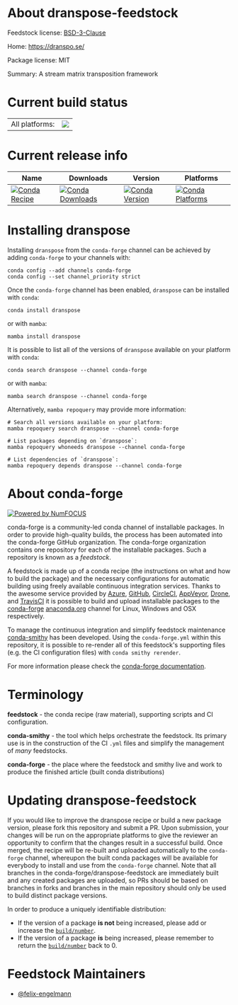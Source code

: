 About dranspose-feedstock
=========================

Feedstock license: [BSD-3-Clause](https://github.com/conda-forge/dranspose-feedstock/blob/main/LICENSE.txt)

Home: https://dranspo.se/

Package license: MIT

Summary: A stream matrix transposition framework

Current build status
====================


<table><tr><td>All platforms:</td>
    <td>
      <a href="https://dev.azure.com/conda-forge/feedstock-builds/_build/latest?definitionId=25588&branchName=main">
        <img src="https://dev.azure.com/conda-forge/feedstock-builds/_apis/build/status/dranspose-feedstock?branchName=main">
      </a>
    </td>
  </tr>
</table>

Current release info
====================

| Name | Downloads | Version | Platforms |
| --- | --- | --- | --- |
| [![Conda Recipe](https://img.shields.io/badge/recipe-dranspose-green.svg)](https://anaconda.org/conda-forge/dranspose) | [![Conda Downloads](https://img.shields.io/conda/dn/conda-forge/dranspose.svg)](https://anaconda.org/conda-forge/dranspose) | [![Conda Version](https://img.shields.io/conda/vn/conda-forge/dranspose.svg)](https://anaconda.org/conda-forge/dranspose) | [![Conda Platforms](https://img.shields.io/conda/pn/conda-forge/dranspose.svg)](https://anaconda.org/conda-forge/dranspose) |

Installing dranspose
====================

Installing `dranspose` from the `conda-forge` channel can be achieved by adding `conda-forge` to your channels with:

```
conda config --add channels conda-forge
conda config --set channel_priority strict
```

Once the `conda-forge` channel has been enabled, `dranspose` can be installed with `conda`:

```
conda install dranspose
```

or with `mamba`:

```
mamba install dranspose
```

It is possible to list all of the versions of `dranspose` available on your platform with `conda`:

```
conda search dranspose --channel conda-forge
```

or with `mamba`:

```
mamba search dranspose --channel conda-forge
```

Alternatively, `mamba repoquery` may provide more information:

```
# Search all versions available on your platform:
mamba repoquery search dranspose --channel conda-forge

# List packages depending on `dranspose`:
mamba repoquery whoneeds dranspose --channel conda-forge

# List dependencies of `dranspose`:
mamba repoquery depends dranspose --channel conda-forge
```


About conda-forge
=================

[![Powered by
NumFOCUS](https://img.shields.io/badge/powered%20by-NumFOCUS-orange.svg?style=flat&colorA=E1523D&colorB=007D8A)](https://numfocus.org)

conda-forge is a community-led conda channel of installable packages.
In order to provide high-quality builds, the process has been automated into the
conda-forge GitHub organization. The conda-forge organization contains one repository
for each of the installable packages. Such a repository is known as a *feedstock*.

A feedstock is made up of a conda recipe (the instructions on what and how to build
the package) and the necessary configurations for automatic building using freely
available continuous integration services. Thanks to the awesome service provided by
[Azure](https://azure.microsoft.com/en-us/services/devops/), [GitHub](https://github.com/),
[CircleCI](https://circleci.com/), [AppVeyor](https://www.appveyor.com/),
[Drone](https://cloud.drone.io/welcome), and [TravisCI](https://travis-ci.com/)
it is possible to build and upload installable packages to the
[conda-forge](https://anaconda.org/conda-forge) [anaconda.org](https://anaconda.org/)
channel for Linux, Windows and OSX respectively.

To manage the continuous integration and simplify feedstock maintenance
[conda-smithy](https://github.com/conda-forge/conda-smithy) has been developed.
Using the ``conda-forge.yml`` within this repository, it is possible to re-render all of
this feedstock's supporting files (e.g. the CI configuration files) with ``conda smithy rerender``.

For more information please check the [conda-forge documentation](https://conda-forge.org/docs/).

Terminology
===========

**feedstock** - the conda recipe (raw material), supporting scripts and CI configuration.

**conda-smithy** - the tool which helps orchestrate the feedstock.
                   Its primary use is in the construction of the CI ``.yml`` files
                   and simplify the management of *many* feedstocks.

**conda-forge** - the place where the feedstock and smithy live and work to
                  produce the finished article (built conda distributions)


Updating dranspose-feedstock
============================

If you would like to improve the dranspose recipe or build a new
package version, please fork this repository and submit a PR. Upon submission,
your changes will be run on the appropriate platforms to give the reviewer an
opportunity to confirm that the changes result in a successful build. Once
merged, the recipe will be re-built and uploaded automatically to the
`conda-forge` channel, whereupon the built conda packages will be available for
everybody to install and use from the `conda-forge` channel.
Note that all branches in the conda-forge/dranspose-feedstock are
immediately built and any created packages are uploaded, so PRs should be based
on branches in forks and branches in the main repository should only be used to
build distinct package versions.

In order to produce a uniquely identifiable distribution:
 * If the version of a package **is not** being increased, please add or increase
   the [``build/number``](https://docs.conda.io/projects/conda-build/en/latest/resources/define-metadata.html#build-number-and-string).
 * If the version of a package **is** being increased, please remember to return
   the [``build/number``](https://docs.conda.io/projects/conda-build/en/latest/resources/define-metadata.html#build-number-and-string)
   back to 0.

Feedstock Maintainers
=====================

* [@felix-engelmann](https://github.com/felix-engelmann/)

